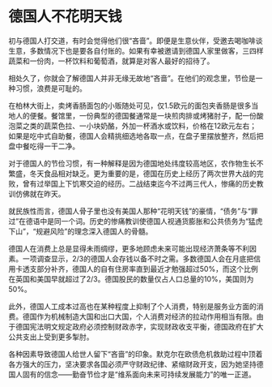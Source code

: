 # 德国人不花明天钱

初与德国人打交道，有时会觉得他们很“吝啬”。即便是生意伙伴，受邀去喝咖啡谈生意，多数情况下也是要各自付账的。如果有幸被邀请到德国人家里做客，三四样蔬菜和一份肉，一杯饮料和葡萄酒，就算是对客人最好的招待了。

相处久了，你就会了解德国人并非无缘无故地“吝啬”。在他们的观念里，节俭是一种习惯，浪费是可耻的。

在柏林大街上，卖烤香肠面包的小贩随处可见，仅1.5欧元的面包夹香肠是很多当地人的便餐。餐馆里，一份典型的德国餐通常是一块煎肉排或烤猪肘子，配一份酸泡菜之类的蔬菜色拉、一小块奶酪，外加一杯酒水或饮料，价格在12欧元左右；如果是吃中式自助餐，德国人会精挑细选地各取一点，在盘子里摆放整齐，然后把盘中餐吃得一干二净。

对于德国人的节俭习惯，有一种解释是因为德国地处纬度较高地区，农作物生长不繁盛，冬天食品相对缺乏。更为重要的是，德国在历史上经历了两次世界大战的完败，曾有过举国上下饥寒交迫的经历。二战结束迄今不过两三代人，惨痛的历史教训仿佛就在昨天。

就民族性而言，德国人骨子里也没有美国人那种“花明天钱”的豪情，“债务”与“罪过”在德语中是同一个词。历史的惨痛教训使德国人视通货膨胀和公共债务为“猛虎下山”，“规避风险”的理念深入德国人的骨髓。

德国人在消费上总是显得未雨绸缪，更多地顾虑未来可能出现经济萧条等不利因素。一项调查显示，2/3的德国人会存钱以备不时之需。多数德国人会在月底把信用卡透支部分补齐，德国人的自有住房率直到最近才勉强超过50%，而这个比例在英国和美国早就超过了2/3。德国股民的数量仅占人口总量的10%，美国则为50%。

此外，德国人工成本过高也在某种程度上抑制了个人消费，特别是服务业方面的消费。德国作为机械制造大国和出口大国，个人消费对经济的拉动作用相当有限。由于德国宪法明文规定政府必须控制财政赤字，实现财政收支平衡，德国政府在扩大公共支出上受到更多掣肘。

各种因素导致德国人给世人留下“吝啬”的印象。默克尔在欧债危机救助过程中顶着各方强大的压力，坚决要求各国必须严守财政纪律、紧缩财政开支，因为她坚持德国人固有的信念——勤奋节俭才是“维系面向未来可持续发展能力”的唯一正道。